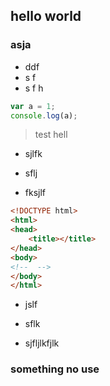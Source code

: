 hello world
----

### asja

- ddf
- s f
- s f
h
```js
var a = 1;
console.log(a);
```

> test hell 

+ sjlfk

+ sflj

+ fksjlf

```html
<!DOCTYPE html>
<html>
<head>
	<title></title>
</head>
<body>
<!--  -->
</body>
</html>
```

* jslf
* sflk

* sjfljlkfjlk


### something no use
